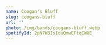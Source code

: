 ```yaml
---
name: Coogan's Bluff
slug: coogans-bluff
url: ''
photo: /img/bands/coogans-bluff.webp
spotifyId: 2pN7W3IsIduQmwEFtqIWUE
---
```

